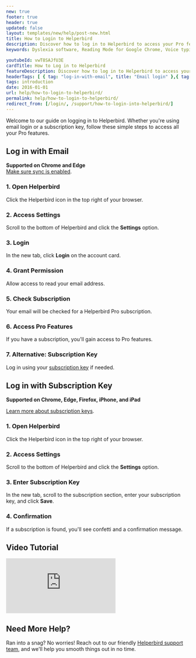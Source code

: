 ```yaml
---
new: true
footer: true
header: true
updated: false
layout: templates/new/help/post-new.html
title: How to Login to Helperbird  
description: Discover how to log in to Helperbird to access your Pro features.  
keywords: Dyslexia software, Reading Mode for Google Chrome, Voice typing for Chrome, Text to speech for Chrome, text reader, Immersive Reader, dyslexia fonts, accessibility software, dyslexia software, Helperbird for Edge, Helperbird for Firefox, Helperbird for Chrome, Opendyslexic for Chrome, OpenDyslexic  

youtubeId: vwT8SAJfU3E  
cardTitle: How to Log in to Helperbird  
featureDescription: Discover how to log in to Helperbird to access your Pro features.  
headerTags: [ { tag: "log-in-with-email", title: "Email login" },{ tag: "log-in-with-subscription-key", title: "Subscription key" },{ tag: "video-tutorial", title: "Video Tutorial" } ]  
tags: introduction  
date: 2016-01-01  
url: help/how-to-login-to-helperbird/
permalink: help/how-to-login-to-helperbird/
redirect_from: [/login/, /support/how-to-login-into-helperbird/]  
---
```


Welcome to our guide on logging in to Helperbird. Whether you're using email login or a subscription key, follow these simple steps to access all your Pro features.

## Log in with Email

**Supported on Chrome and Edge**  
[Make sure sync is enabled](/help/enable-browser-sync-chrome-and-edge/).

### 1. Open Helperbird

Click the Helperbird icon in the top right of your browser.

### 2. Access Settings

Scroll to the bottom of Helperbird and click the **Settings** option.

### 3. Login

In the new tab, click **Login** on the account card.

### 4. Grant Permission

Allow access to read your email address.

### 5. Check Subscription

Your email will be checked for a Helperbird Pro subscription.

### 6. Access Pro Features

If you have a subscription, you'll gain access to Pro features.

### 7. Alternative: Subscription Key

Log in using your [subscription key](/help/how-to-use-my-subscription-key/) if needed.

##  Log in with Subscription Key

**Supported on Chrome, Edge, Firefox, iPhone, and iPad**

[Learn more about subscription keys](/help/how-to-use-my-subscription-key/).

### 1. Open Helperbird

Click the Helperbird icon in the top right of your browser.

### 2. Access Settings

Scroll to the bottom of Helperbird and click the **Settings** option.

### 3. Enter Subscription Key

In the new tab, scroll to the subscription section, enter your subscription key, and click **Save**.

### 4. Confirmation

If a subscription is found, you'll see confetti and a confirmation message.

## Video Tutorial

<div class="mt-12 mb-12 bg-stone-200 rounded-2xl aspect-w-16 aspect-h-9">
<iframe id="videos" class="rounded-md shadow-2xl ring-1 ring-gray-900/10" src="https://www.youtube-nocookie.com/embed/oAxYuYptc3M" title="YouTube video player" frameborder="0" allow="accelerometer; autoplay; clipboard-write; encrypted-media; gyroscope; picture-in-picture; web-share" allowfullscreen></iframe>
</div>

## Need More Help?

Ran into a snag? No worries! Reach out to our friendly [Helperbird support team](/support/), and we'll help you smooth things out in no time.